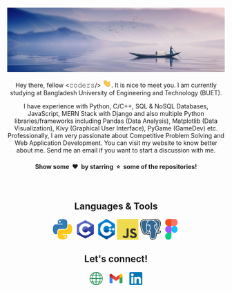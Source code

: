 ![](https://github.com/ahammadshawki8/ahammadshawki8/blob/master/header_.png)



<p align="center">Hey there, fellow <𝚌𝚘𝚍𝚎𝚛𝚜/> <img src="https://raw.githubusercontent.com/ABSphreak/ABSphreak/master/gifs/Hi.gif" width="20px">. It is nice to meet you. I am currently studying at Bangladesh University of Engineering and Technology (BUET).</p>


<p align="center">I have experience with Python, C/C++, SQL & NoSQL Databases, JavaScript, MERN Stack with Django and also multiple Python libraries/frameworks including Pandas (Data Analysis), Matplotlib (Data Visualization), Kivy (Graphical User Interface), PyGame (GameDev) etc. Professionally, I am very passionate about Competitive Problem Solving and Web Application Development. You can visit my website to know better about me. Send me an email if you want to start a discussion with me.<br>
  
<h4 align="center">Show some &nbsp;❤️&nbsp; by starring  &nbsp;⭐&nbsp; some of the repositories!</h4>

<br>

<h2 align="center"> Languages & Tools </h2>
<p align="center">
<img src="https://github.com/ahammadshawki8/ahammadshawki8/blob/master/python.png" alt="Python" width="48" height="48"/>&nbsp;<img src="https://github.com/ahammadshawki8/ahammadshawki8/blob/master/c.png" alt="C" width="50" height="48"/>&nbsp;<img src="https://github.com/ahammadshawki8/ahammadshawki8/blob/master/cpp.png" alt="C++" width="40" height="48"/>&nbsp;<img src="https://github.com/ahammadshawki8/ahammadshawki8/blob/master/js.png" alt="JavaScript" width="50" height="48"/>&nbsp;<img src="https://github.com/ahammadshawki8/ahammadshawki8/blob/master/postgres.png" alt="PostgreSQL" width="48" height="48"/>&nbsp;<img src="https://github.com/ahammadshawki8/ahammadshawki8/blob/master/figma.png" alt="Figma" width="40" height="48"/>


<br>

<h2 align="center"> Let's connect! </h2>
<p align="center">
<a href="https://ahammadshawki8.github.io/"><img align="center" width="30px" src="https://github.com/ahammadshawki8/ahammadshawki8/blob/master/website.png" /></a> &nbsp;&nbsp; 
<a href="mailto:ahammadshawki8@gmail.com"><img align="center" width="30px" src="https://github.com/ahammadshawki8/ahammadshawki8/blob/master/mail.png" /></a> &nbsp;&nbsp; 
<a href="https://www.linkedin.com/in/ahammadshawki8/"><img align="center" width="30px" src="https://github.com/ahammadshawki8/ahammadshawki8/blob/master/linkedin.png" /></a>

